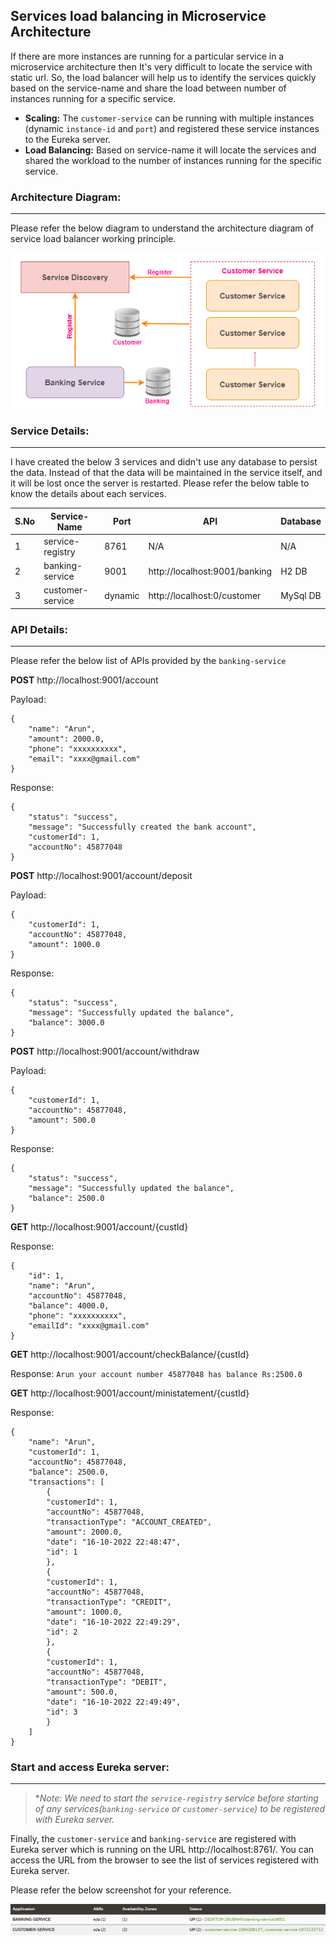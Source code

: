 ## Services load balancing in Microservice Architecture
If there are more instances are running for a particular service in a microservice architecture then It's very difficult to locate the service with static url. So, the load balancer will help us to identify the services quickly based on the service-name and share the load between number of instances running for a specific service.

* **Scaling:** The `customer-service` can be running with multiple instances (dynamic `instance-id` and `port`) and registered these service instances to the Eureka server.
* **Load Balancing:** Based on service-name it will locate the services and shared the workload to the number of instances running for the specific service.

### Architecture Diagram:
___
Please refer the below diagram to understand the architecture diagram of service load balancer working principle.

![service_load_balancer.png](_img/service_load_balancer.png)

### Service Details:
___
I have created the below 3 services and didn't use any database to persist the data. Instead of that the data will be maintained in the service itself, and it will be lost once the server is restarted. Please refer the below table to know the details about each services.

|S.No| Service-Name| Port    | API                          | Database|
-----|-------------|---------|------------------------------|---------|
1| service-registry | 8761    | N/A                          | N/A    |
2| banking-service | 9001    | http://localhost:9001/banking | H2 DB   |
3| customer-service | dynamic | http://localhost:0/customer  | MySql DB|

### API Details:
___
Please refer the below list of APIs provided by the `banking-service`

**POST** http://localhost:9001/account

Payload:
```
{
    "name": "Arun",
    "amount": 2000.0,
    "phone": "xxxxxxxxxx",
    "email": "xxxx@gmail.com"
}
```
Response: 
```
{
    "status": "success",
    "message": "Successfully created the bank account",
    "customerId": 1,
    "accountNo": 45877048
}
```

**POST** http://localhost:9001/account/deposit

Payload:
```
{
    "customerId": 1,
    "accountNo": 45877048,
    "amount": 1000.0
}
```
Response: 
```
{
    "status": "success",
    "message": "Successfully updated the balance",
    "balance": 3000.0
}
```

**POST** http://localhost:9001/account/withdraw

Payload:
```
{
    "customerId": 1,
    "accountNo": 45877048,
    "amount": 500.0
}
```
Response: 
```
{
    "status": "success",
    "message": "Successfully updated the balance",
    "balance": 2500.0
}
```

**GET** http://localhost:9001/account/{custId}

Response: 
```
{
    "id": 1,
    "name": "Arun",
    "accountNo": 45877048,
    "balance": 4000.0,
    "phone": "xxxxxxxxxx",
    "emailId": "xxxx@gmail.com"
}
```

**GET** http://localhost:9001/account/checkBalance/{custId}

Response: ```Arun your account number 45877048 has balance Rs:2500.0```

**GET** http://localhost:9001/account/ministatement/{custId}

Response: 
```
{
    "name": "Arun",
    "customerId": 1,
    "accountNo": 45877048,
    "balance": 2500.0,
    "transactions": [
        {
        "customerId": 1,
        "accountNo": 45877048,
        "transactionType": "ACCOUNT_CREATED",
        "amount": 2000.0,
        "date": "16-10-2022 22:48:47",
        "id": 1
        },
        {
        "customerId": 1,
        "accountNo": 45877048,
        "transactionType": "CREDIT",
        "amount": 1000.0,
        "date": "16-10-2022 22:49:29",
        "id": 2
        },
        {
        "customerId": 1,
        "accountNo": 45877048,
        "transactionType": "DEBIT",
        "amount": 500.0,
        "date": "16-10-2022 22:49:49",
        "id": 3
        }
    ]
}
```

### Start and access Eureka server:
___
>**Note:* *We need to start the `service-registry` service before starting of any services(`banking-service` or `customer-service`) to be registered with Eureka server.*

Finally, the `customer-service` and `banking-service` are registered with Eureka server which is running on the URL http://localhost:8761/. You can access the URL from the browser to see the list of services registered with Eureka server.

Please refer the below screenshot for your reference.

![service_discovery.png](_img/service_discovery.png)
